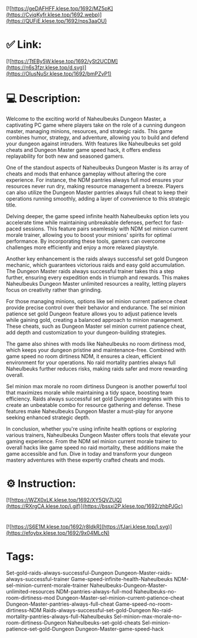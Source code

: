 [![https://geDAFHFF.klese.top/1692/MZ5pK](https://CviqKyfr.klese.top/1692.webp)](https://QUFiE.klese.top/1692/nps3aaOU)
# ✅ Link:
[![https://TtEBy5W.klese.top/1692/ySt2UCDM](https://n6s3fzr.klese.top/d.svg)](https://OIusNuSr.klese.top/1692/bmPZvP1)
# 💻 Description:
Welcome to the exciting world of Naheulbeuks Dungeon Master, a captivating PC game where players take on the role of a cunning dungeon master, managing minions, resources, and strategic raids. This game combines humor, strategy, and adventure, allowing you to build and defend your dungeon against intruders. With features like Naheulbeuks set gold cheats and Dungeon Master game speed hack, it offers endless replayability for both new and seasoned gamers.



One of the standout aspects of Naheulbeuks Dungeon Master is its array of cheats and mods that enhance gameplay without altering the core experience. For instance, the NDM pantries always full mod ensures your resources never run dry, making resource management a breeze. Players can also utilize the Dungeon Master pantries always full cheat to keep their operations running smoothly, adding a layer of convenience to this strategic title.



Delving deeper, the game speed infinite health Naheulbeuks option lets you accelerate time while maintaining unbreakable defenses, perfect for fast-paced sessions. This feature pairs seamlessly with NDM sel minion current morale trainer, allowing you to boost your minions' spirits for optimal performance. By incorporating these tools, gamers can overcome challenges more efficiently and enjoy a more relaxed playstyle.



Another key enhancement is the raids always successful set gold Dungeon mechanic, which guarantees victorious raids and easy gold accumulation. The Dungeon Master raids always successful trainer takes this a step further, ensuring every expedition ends in triumph and rewards. This makes Naheulbeuks Dungeon Master unlimited resources a reality, letting players focus on creativity rather than grinding.



For those managing minions, options like sel minion current patience cheat provide precise control over their behavior and endurance. The sel minion patience set gold Dungeon feature allows you to adjust patience levels while gaining gold, creating a balanced approach to minion management. These cheats, such as Dungeon Master sel minion current patience cheat, add depth and customization to your dungeon-building strategies.



The game also shines with mods like Naheulbeuks no room dirtiness mod, which keeps your dungeon pristine and maintenance-free. Combined with game speed no room dirtiness NDM, it ensures a clean, efficient environment for your operations. No raid mortality pantries always full Naheulbeuks further reduces risks, making raids safer and more rewarding overall.



Sel minion max morale no room dirtiness Dungeon is another powerful tool that maximizes morale while maintaining a tidy space, boosting team efficiency. Raids always successful set gold Dungeon integrates with this to create an unbeatable combo for resource gathering and defense. These features make Naheulbeuks Dungeon Master a must-play for anyone seeking enhanced strategic depth.



In conclusion, whether you're using infinite health options or exploring various trainers, Naheulbeuks Dungeon Master offers tools that elevate your gaming experience. From the NDM sel minion current morale trainer to overall hacks like game speed no raid mortality, these additions make the game accessible and fun. Dive in today and transform your dungeon mastery adventures with these expertly crafted cheats and mods.

# ⚙️ Instruction:
[![https://WZX0xLK.klese.top/1692/XY5QVZUQ](https://RXrgCA.klese.top/i.gif)](https://bssxi2P.klese.top/1692/zhbPJGc)
#
[![https://S6E1M.klese.top/1692/r8IdkR](https://fJari.klese.top/l.svg)](https://efoybx.klese.top/1692/9x04MLcN)
# Tags:
Set-gold-raids-always-successful-Dungeon Dungeon-Master-raids-always-successful-trainer Game-speed-infinite-health-Naheulbeuks NDM-sel-minion-current-morale-trainer Naheulbeuks-Dungeon-Master-unlimited-resources NDM-pantries-always-full-mod Naheulbeuks-no-room-dirtiness-mod Dungeon-Master-sel-minion-current-patience-cheat Dungeon-Master-pantries-always-full-cheat Game-speed-no-room-dirtiness-NDM Raids-always-successful-set-gold-Dungeon No-raid-mortality-pantries-always-full-Naheulbeuks Sel-minion-max-morale-no-room-dirtiness-Dungeon Naheulbeuks-set-gold-cheats Sel-minion-patience-set-gold-Dungeon Dungeon-Master-game-speed-hack






